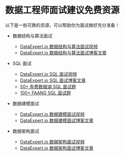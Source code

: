 # 数据工程师面试建议免费资源

以下是一些可靠的资源，可以帮助你为面试做好充分准备！

- 数据结构与算法面试
  - [DataExpert.io 数据结构与算法面试视频](https://www.dataexpert.io/course/the-data-structures-and-algorithms-interview)
  - [DataExpert.io 数据结构与算法面试博客文章](https://blog.dataengineer.io/p/the-hard-truth-about-data-engineering)

- SQL 面试
  - [DataExpert.io SQL 面试视频](https://www.dataexpert.io/course/the-sql-interview)
  - [DataExpert.io SQL 面试博客文章](https://blog.dataengineer.io/p/how-to-pass-data-engineering-sql)
  - [50+ 免费数据湖 SQL 面试题](https://www.dataexpert.io/questions)
  - [100+ FAANG SQL 面试题](https://datalemur.com/sql-interview-questions)

- 数据建模面试
  - [DataExpert.io 数据建模面试视频](https://www.dataexpert.io/course/the-data-modeling-interview)
  - [DataExpert.io 数据建模面试博客文章](https://blog.dataengineer.io/p/how-to-pass-the-data-modeling-round)

- 数据架构面试
  - [DataExpert.io 数据架构面试视频](https://dataexpert.io/course/the-data-architecture-interview)
  - [DataExpert.io 数据架构面试博客文章](https://blog.dataengineer.io/p/how-to-pass-the-data-architecture)
